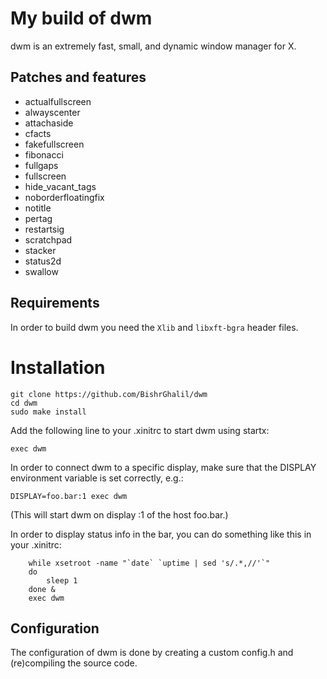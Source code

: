 # My build of dwm

dwm is an extremely fast, small, and dynamic window manager for X.

## Patches and features
 
- actualfullscreen
- alwayscenter
- attachaside
- cfacts
- fakefullscreen
- fibonacci
- fullgaps
- fullscreen
- hide_vacant_tags
- noborderfloatingfix
- notitle
- pertag
- restartsig
- scratchpad
- stacker
- status2d
- swallow
 
## Requirements

In order to build dwm you need the `Xlib` and `libxft-bgra` header files.

# Installation
```
git clone https://github.com/BishrGhalil/dwm
cd dwm
sudo make install
```

Add the following line to your .xinitrc to start dwm using startx:

```
exec dwm
```

In order to connect dwm to a specific display, make sure that
the DISPLAY environment variable is set correctly, e.g.:

```
DISPLAY=foo.bar:1 exec dwm
```

(This will start dwm on display :1 of the host foo.bar.)

In order to display status info in the bar, you can do something
like this in your .xinitrc:
```
    while xsetroot -name "`date` `uptime | sed 's/.*,//'`"
    do
    	sleep 1
    done &
    exec dwm
```

## Configuration

The configuration of dwm is done by creating a custom config.h
and (re)compiling the source code.
